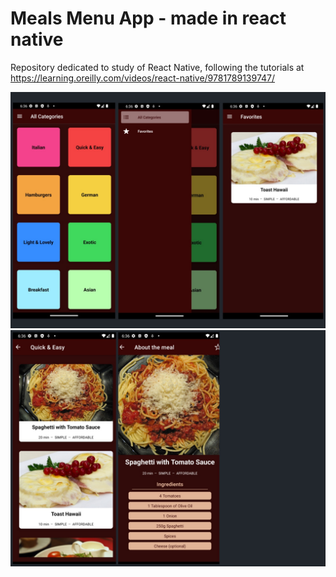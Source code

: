 # Meals Menu App - made in react native
Repository dedicated to study of React Native, following the tutorials at https://learning.oreilly.com/videos/react-native/9781789139747/

![alt text](https://github.com/DeltaAlchemist/rn-course/blob/master/meals-app/assets/full-app-pic.jpg?raw=true)
![alt text](https://github.com/DeltaAlchemist/rn-course/blob/master/meals-app/assets/full-app-pic2.jpg?raw=true)

